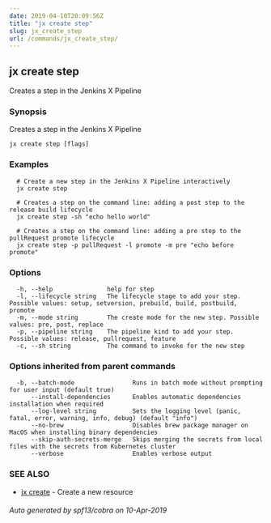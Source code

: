 ```yaml
---
date: 2019-04-10T20:09:56Z
title: "jx create step"
slug: jx_create_step
url: /commands/jx_create_step/
---
```

## jx create step

Creates a step in the Jenkins X Pipeline

### Synopsis

Creates a step in the Jenkins X Pipeline

```
jx create step [flags]
```

### Examples

```
  # Create a new step in the Jenkins X Pipeline interactively
  jx create step
  
  # Creates a step on the command line: adding a post step to the release build lifecycle
  jx create step -sh "echo hello world"
  
  # Creates a step on the command line: adding a pre step to the pullRequest promote lifecycle
  jx create step -p pullRequest -l promote -m pre "echo before promote"
```

### Options

```
  -h, --help               help for step
  -l, --lifecycle string   The lifecycle stage to add your step. Possible values: setup, setversion, prebuild, build, postbuild, promote
  -m, --mode string        The create mode for the new step. Possible values: pre, post, replace
  -p, --pipeline string    The pipeline kind to add your step. Possible values: release, pullrequest, feature
  -c, --sh string          The command to invoke for the new step
```

### Options inherited from parent commands

```
  -b, --batch-mode                Runs in batch mode without prompting for user input (default true)
      --install-dependencies      Enables automatic dependencies installation when required
      --log-level string          Sets the logging level (panic, fatal, error, warning, info, debug) (default "info")
      --no-brew                   Disables brew package manager on MacOS when installing binary dependencies
      --skip-auth-secrets-merge   Skips merging the secrets from local files with the secrets from Kubernetes cluster
      --verbose                   Enables verbose output
```

### SEE ALSO

* [jx create](/commands/jx_create/)	 - Create a new resource

###### Auto generated by spf13/cobra on 10-Apr-2019
